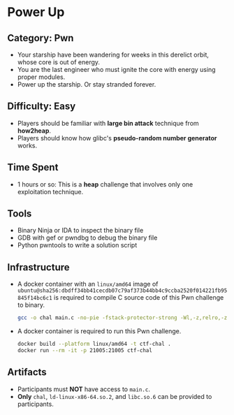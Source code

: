# Power Up

## Category: Pwn

* Your starship have been wandering for weeks in this derelict orbit, whose core is out of energy.
* You are the last engineer who must ignite the core with energy using proper modules.
* Power up the starship. Or stay stranded forever.

## Difficulty: Easy

* Players should be familiar with **large bin attack** technique from **how2heap**.
* Players should know how glibc's **pseudo-random number generator** works.

## Time Spent

* 1 hours or so: This is a **heap** challenge that involves only one exploitation technique.

## Tools

* Binary Ninja or IDA to inspect the binary file
* GDB with gef or pwndbg to debug the binary file
* Python pwntools to write a solution script

## Infrastructure

* A docker container with an `linux/amd64` image of `ubuntu@sha256:dbdff34bb41cecdb07c79af373b44bb4c9ccba2520f014221fb95845f14bc6c1` is required to compile C source code of this Pwn challenge to binary.
    ```bash
    gcc -o chal main.c -no-pie -fstack-protector-strong -Wl,-z,relro,-z,now
    ```

* A docker container is required to run this Pwn challenge.
    ```bash
    docker build --platform linux/amd64 -t ctf-chal .
    docker run --rm -it -p 21005:21005 ctf-chal
    ```

## Artifacts

* Participants must **NOT** have access to `main.c`.
* **Only** `chal`, `ld-linux-x86-64.so.2`, and `libc.so.6` can be provided to participants.
